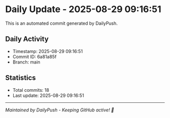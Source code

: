 # Daily Update - 2025-08-29 09:16:51

This is an automated commit generated by DailyPush.

## Daily Activity
- Timestamp: 2025-08-29 09:16:51
- Commit ID: 6a81a85f
- Branch: main

## Statistics
- Total commits: 18
- Last update: 2025-08-29 09:16:51

---
*Maintained by DailyPush - Keeping GitHub active! 🚀*
